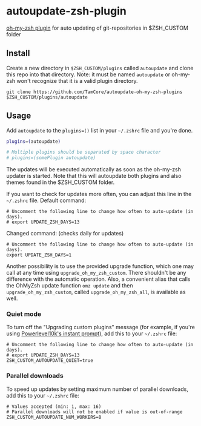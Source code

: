 autoupdate-zsh-plugin
====================

[oh-my-zsh plugin](https://github.com/robbyrussell/oh-my-zsh) for auto updating of git-repositories in $ZSH_CUSTOM folder

## Install

Create a new directory in `$ZSH_CUSTOM/plugins` called `autoupdate` and clone this repo into that directory. Note: it must be named `autoupdate` or oh-my-zsh won't recognize that it is a valid plugin directory.
```
git clone https://github.com/TamCore/autoupdate-oh-my-zsh-plugins $ZSH_CUSTOM/plugins/autoupdate
```

## Usage

Add `autoupdate` to the `plugins=()` list in your `~/.zshrc` file and you're done.

```bash
plugins=(autoupdate)

# Multiple plugins should be separated by space character
# plugins=(somePlugin autoupdate)
```

The updates will be executed automatically as soon as the oh-my-zsh updater is started.
Note that this will autoupdate both plugins and also themes found in the $ZSH_CUSTOM folder.

If you want to check for updates more often, you can adjust this line in the `~/.zshrc` file.
Default command:
```shell
# Uncomment the following line to change how often to auto-update (in days).
# export UPDATE_ZSH_DAYS=13
```
Changed command: (checks daily for updates)
```shell
# Uncomment the following line to change how often to auto-update (in days).
export UPDATE_ZSH_DAYS=1
```

Another possibility is to use the provided upgrade function, which one may call
at any time using `upgrade_oh_my_zsh_custom`. There shouldn't be any difference
with the automatic operation. Also, a convenient alias that calls the OhMyZsh
update function `omz update` and then `upgrade_oh_my_zsh_custom`, called
`upgrade_oh_my_zsh_all`, is available as well.

### Quiet mode

To turn off the "Upgrading custom plugins" message (for example, if you're using [Powerlevel10k's instant prompt](https://github.com/romkatv/powerlevel10k#instant-prompt)), add this to your `~/.zshrc` file:
```shell
# Uncomment the following line to change how often to auto-update (in days).
# export UPDATE_ZSH_DAYS=13
ZSH_CUSTOM_AUTOUPDATE_QUIET=true
```

### Parallel downloads

To speed up updates by setting maximum number of parallel downloads, add this to your `~/.zshrc` file:
```shell
# Values accepted (min: 1, max: 16)
# Parallel downloads will not be enabled if value is out-of-range
ZSH_CUSTOM_AUTOUPDATE_NUM_WORKERS=8
```
